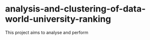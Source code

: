 # analysis-and-clustering-of-data-world-university-ranking
This project aims to analyse and perform 
